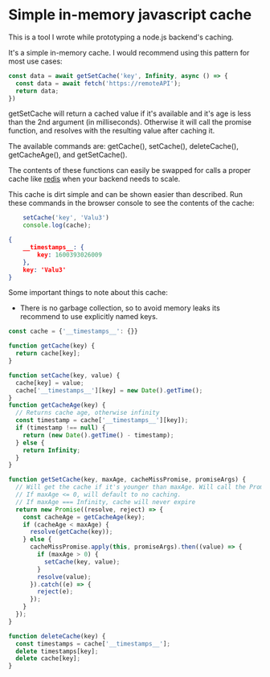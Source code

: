 # Simple in-memory javascript cache

This is a tool I wrote while prototyping a node.js backend's caching.

It's a simple in-memory cache. I would recommend using this pattern for most use cases:

```javascript
const data = await getSetCache('key', Infinity, async () => {
  const data = await fetch('https://remoteAPI');
  return data;
})
```

getSetCache will return a cached value if it's available and it's age is less than the 2nd argument (in milliseconds). Otherwise it will call the promise function, and resolves with the resulting value after caching it.

The available commands are: getCache(), setCache(), deleteCache(), getCacheAge(), and getSetCache().

The contents of these functions can easily be swapped for calls a proper cache like [redis](https://redis.io/) when your backend needs to scale.

This cache is dirt simple and can be shown easier than described. Run these commands in the browser console to see the contents of the cache:

```javascript
    setCache('key', 'Valu3')
    console.log(cache);
```
```json
{
    __timestamps__: {
        key: 1600393026009 
    },
    key: 'Valu3'
}
```

Some important things to note about this cache:

* There is no garbage collection, so to avoid memory leaks its recommend to use explicitly named keys.

```javascript
const cache = {'__timestamps__': {}}

function getCache(key) {
  return cache[key];
}

function setCache(key, value) {
  cache[key] = value;
  cache['__timestamps__'][key] = new Date().getTime();
}
function getCacheAge(key) {
  // Returns cache age, otherwise infinity
  const timestamp = cache['__timestamps__'][key]);
  if (timestamp !== null) {
    return (new Date().getTime() - timestamp);
  } else {
    return Infinity;
  }
}

function getSetCache(key, maxAge, cacheMissPromise, promiseArgs) {
  // Will get the cache if it's younger than maxAge. Will call the Promise function and store/resolve with the resulting value.
  // If maxAge <= 0, will default to no caching. 
  // If maxAge === Infinity, cache will never expire
  return new Promise((resolve, reject) => {
    const cacheAge = getCacheAge(key);
    if (cacheAge < maxAge) {
      resolve(getCache(key));
    } else {
      cacheMissPromise.apply(this, promiseArgs).then((value) => {
        if (maxAge > 0) {
          setCache(key, value);
        }
        resolve(value);
      }).catch((e) => {
        reject(e);
      });
    }
  });
}

function deleteCache(key) {
  const timestamps = cache['__timestamps__'];
  delete timestamps[key];
  delete cache[key];
}
```
